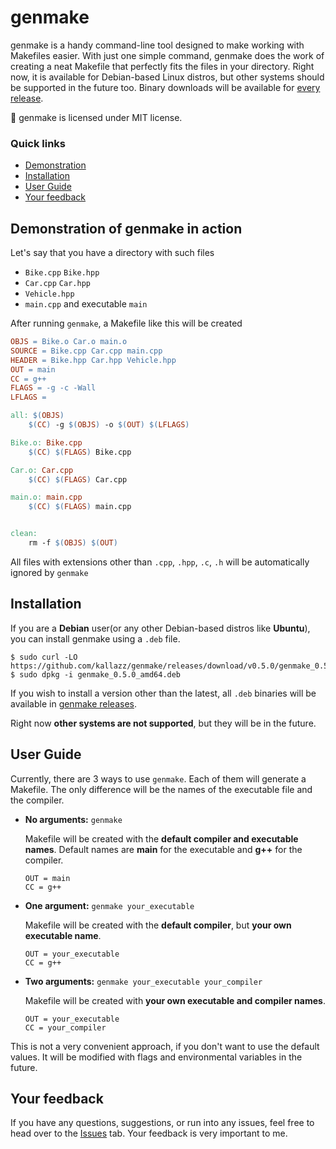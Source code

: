 # genmake
genmake is a handy command-line tool designed to make working with Makefiles easier.
With just one simple command, genmake does the work of creating a neat Makefile that perfectly fits the files in your directory. 
Right now, it is available for Debian-based Linux distros, but other systems should be supported in the future too.
Binary downloads will be available for [every release](https://github.com/kallazz/genmake/releases/).

🔐 genmake is licensed under MIT license.

### Quick links

* [Demonstration](#demonstration-of-genmake-in-action)
* [Installation](#installation)
* [User Guide](#user-guide)
* [Your feedback](#your-feedback)

## Demonstration of genmake in action

Let's say that you have a directory with such files

* `Bike.cpp` `Bike.hpp`
* `Car.cpp` `Car.hpp`
* `Vehicle.hpp`
* `main.cpp` and executable `main`

After running `genmake`, a Makefile like this will be created

```Makefile
OBJS = Bike.o Car.o main.o
SOURCE = Bike.cpp Car.cpp main.cpp
HEADER = Bike.hpp Car.hpp Vehicle.hpp
OUT = main
CC = g++
FLAGS = -g -c -Wall
LFLAGS = 

all: $(OBJS)
    $(CC) -g $(OBJS) -o $(OUT) $(LFLAGS)

Bike.o: Bike.cpp
    $(CC) $(FLAGS) Bike.cpp

Car.o: Car.cpp
    $(CC) $(FLAGS) Car.cpp

main.o: main.cpp
    $(CC) $(FLAGS) main.cpp


clean:
    rm -f $(OBJS) $(OUT)
```

All files with extensions other than `.cpp`, `.hpp`, `.c`, `.h` will be automatically ignored by `genmake`

## Installation
If you are a **Debian** user(or any other Debian-based distros like **Ubuntu**), you can install genmake using a `.deb` file. 

```
$ sudo curl -LO https://github.com/kallazz/genmake/releases/download/v0.5.0/genmake_0.5.0_amd64.deb
$ sudo dpkg -i genmake_0.5.0_amd64.deb
```

If you wish to install a version other than the latest, all `.deb` binaries will be available in [genmake releases](https://github.com/kallazz/genmake/releases/).

Right now **other systems are not supported**, but they will be in the future.

## User Guide
Currently, there are 3 ways to use `genmake`. Each of them will generate a Makefile.
The only difference will be the names of the executable file and the compiler.

* **No arguments:** `genmake`

   Makefile will be created with the **default compiler and executable names**. Default names are **main** for the executable and **g++** for the compiler.

   ```
   OUT = main
   CC = g++
   ```

* **One argument:** `genmake your_executable`

   Makefile will be created with the **default compiler**, but **your own executable name**.

   ```
   OUT = your_executable
   CC = g++
   ```

* **Two arguments:** `genmake your_executable your_compiler`

   Makefile will be created with **your own executable and compiler names**.

   ```
   OUT = your_executable
   CC = your_compiler
   ```

This is not a very convenient approach, if you don't want to use the default values. 
It will be modified with flags and environmental variables in the future.

## Your feedback
If you have any questions, suggestions, or run into any issues, feel free to head over to the [Issues](https://github.com/kallazz/genmake/issues) tab. Your feedback is very important to me.

